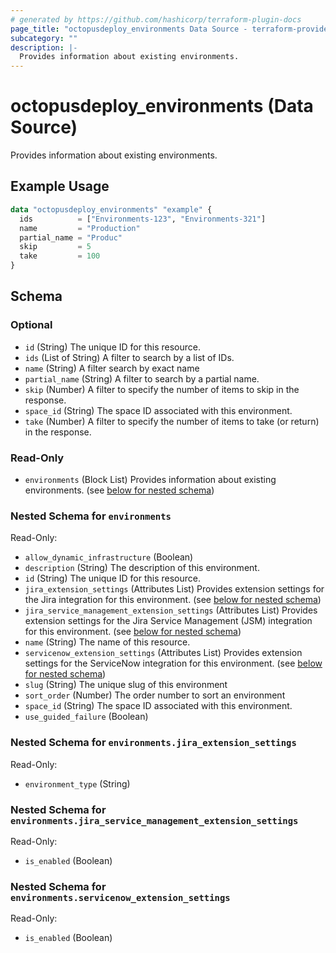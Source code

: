```yaml
---
# generated by https://github.com/hashicorp/terraform-plugin-docs
page_title: "octopusdeploy_environments Data Source - terraform-provider-octopusdeploy"
subcategory: ""
description: |-
  Provides information about existing environments.
---
```


# octopusdeploy_environments (Data Source)

Provides information about existing environments.

## Example Usage

```terraform
data "octopusdeploy_environments" "example" {
  ids          = ["Environments-123", "Environments-321"]
  name         = "Production"
  partial_name = "Produc"
  skip         = 5
  take         = 100
}
```

<!-- schema generated by tfplugindocs -->
## Schema

### Optional

- `id` (String) The unique ID for this resource.
- `ids` (List of String) A filter to search by a list of IDs.
- `name` (String) A filter search by exact name
- `partial_name` (String) A filter to search by a partial name.
- `skip` (Number) A filter to specify the number of items to skip in the response.
- `space_id` (String) The space ID associated with this environment.
- `take` (Number) A filter to specify the number of items to take (or return) in the response.

### Read-Only

- `environments` (Block List) Provides information about existing environments. (see [below for nested schema](#nestedblock--environments))

<a id="nestedblock--environments"></a>
### Nested Schema for `environments`

Read-Only:

- `allow_dynamic_infrastructure` (Boolean)
- `description` (String) The description of this environment.
- `id` (String) The unique ID for this resource.
- `jira_extension_settings` (Attributes List) Provides extension settings for the Jira integration for this environment. (see [below for nested schema](#nestedatt--environments--jira_extension_settings))
- `jira_service_management_extension_settings` (Attributes List) Provides extension settings for the Jira Service Management (JSM) integration for this environment. (see [below for nested schema](#nestedatt--environments--jira_service_management_extension_settings))
- `name` (String) The name of this resource.
- `servicenow_extension_settings` (Attributes List) Provides extension settings for the ServiceNow integration for this environment. (see [below for nested schema](#nestedatt--environments--servicenow_extension_settings))
- `slug` (String) The unique slug of this environment
- `sort_order` (Number) The order number to sort an environment
- `space_id` (String) The space ID associated with this environment.
- `use_guided_failure` (Boolean)

<a id="nestedatt--environments--jira_extension_settings"></a>
### Nested Schema for `environments.jira_extension_settings`

Read-Only:

- `environment_type` (String)


<a id="nestedatt--environments--jira_service_management_extension_settings"></a>
### Nested Schema for `environments.jira_service_management_extension_settings`

Read-Only:

- `is_enabled` (Boolean)


<a id="nestedatt--environments--servicenow_extension_settings"></a>
### Nested Schema for `environments.servicenow_extension_settings`

Read-Only:

- `is_enabled` (Boolean)


